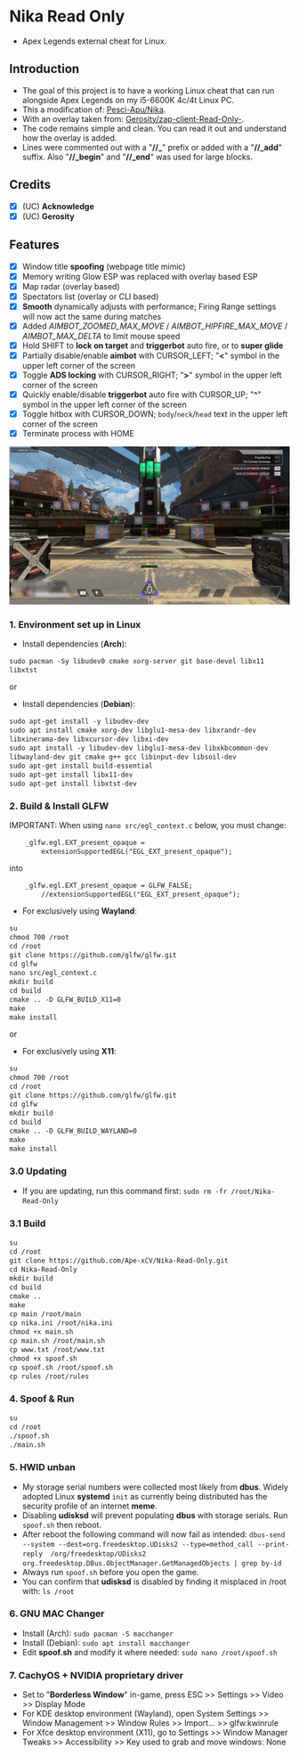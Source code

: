 # Nika Read Only

- Apex Legends external cheat for Linux.

## Introduction

- The goal of this project is to have a working Linux cheat that can run alongside Apex Legends on my i5-6600K 4c/4t Linux PC.
- This a modification of: [Pesci-Apu/Nika](https://github.com/Pesci-Apu/Nika).
- With an overlay taken from: [Gerosity/zap-client-Read-Only-](https://github.com/Gerosity/zap-client-Read-Only-).
- The code remains simple and clean. You can read it out and understand how the overlay is added.
- Lines were commented out with a "**//_**" prefix or added with a "**//_add**" suffix. Also "**//_begin**" and "**//_end**" was used for large blocks.

## Credits

- [x] (UC) **Acknowledge**
- [x] (UC) **Gerosity**

## Features

* [x] Window title **spoofing** (webpage title mimic)
* [x] Memory writing Glow ESP was replaced with overlay based ESP
* [x] Map radar (overlay based)
* [x] Spectators list (overlay or CLI based)
* [x] **Smooth** dynamically adjusts with performance; Firing Range settings will now act the same during matches
* [x] Added _AIMBOT_ZOOMED_MAX_MOVE_ / _AIMBOT_HIPFIRE_MAX_MOVE_ / _AIMBOT_MAX_DELTA_ to limit mouse speed
* [x] Hold SHIFT to **lock on target** and **triggerbot** auto fire, or to **super glide**
* [x] Partially disable/enable **aimbot** with CURSOR_LEFT; "**<**" symbol in the upper left corner of the screen
* [x] Toggle **ADS locking** with CURSOR_RIGHT; "**>**" symbol in the upper left corner of the screen
* [x] Quickly enable/disable **triggerbot** auto fire with CURSOR_UP; "**^**" symbol in the upper left corner of the screen
* [x] Toggle hitbox with CURSOR_DOWN; `body`/`neck`/`head` text in the upper left corner of the screen
* [x] Terminate process with HOME

![Screenshot.jpg](Screenshot.jpg)

### 1. Environment set up in Linux

- Install dependencies (<b>Arch</b>):
``` shell
sudo pacman -Sy libudev0 cmake xorg-server git base-devel libx11 libxtst
```

or

- Install dependencies (<b>Debian</b>):
``` shell
sudo apt-get install -y libudev-dev
sudo apt install cmake xorg-dev libglu1-mesa-dev libxrandr-dev libxinerama-dev libxcursor-dev libxi-dev
sudo apt install -y libudev-dev libglu1-mesa-dev libxkbcommon-dev libwayland-dev git cmake g++ gcc libinput-dev libsoil-dev
sudo apt-get install build-essential
sudo apt-get install libx11-dev
sudo apt-get install libxtst-dev
```

### 2. Build & Install GLFW

IMPORTANT: When using `nano src/egl_context.c` below, you must change:

``` shell
    _glfw.egl.EXT_present_opaque =
        extensionSupportedEGL("EGL_EXT_present_opaque");
```

into

``` shell
    _glfw.egl.EXT_present_opaque = GLFW_FALSE;
        //extensionSupportedEGL("EGL_EXT_present_opaque");
```

- For exclusively using **Wayland**:

``` shell
su
chmod 700 /root
cd /root
git clone https://github.com/glfw/glfw.git
cd glfw
nano src/egl_context.c
mkdir build
cd build
cmake .. -D GLFW_BUILD_X11=0
make
make install
```

or

- For exclusively using **X11**:

``` shell
su
chmod 700 /root
cd /root
git clone https://github.com/glfw/glfw.git
cd glfw
mkdir build
cd build
cmake .. -D GLFW_BUILD_WAYLAND=0
make
make install
```

### 3.0 Updating

- If you are updating, run this command first: `sudo rm -fr /root/Nika-Read-Only`

### 3.1 Build

``` shell
su
cd /root
git clone https://github.com/Ape-xCV/Nika-Read-Only.git
cd Nika-Read-Only
mkdir build
cd build
cmake ..
make
cp main /root/main
cp nika.ini /root/nika.ini
chmod +x main.sh
cp main.sh /root/main.sh
cp www.txt /root/www.txt
chmod +x spoof.sh
cp spoof.sh /root/spoof.sh
cp rules /root/rules
```

### 4. Spoof & Run

``` shell
su
cd /root
./spoof.sh
./main.sh
```

### 5. HWID unban

- My storage serial numbers were collected most likely from **dbus**. Widely adopted Linux **systemd** `init` as currently being distributed has the security profile of an internet **meme**.
- Disabling **udisksd** will prevent populating **dbus** with storage serials. Run `spoof.sh` then reboot.
- After reboot the following command will now fail as intended: `dbus-send --system --dest=org.freedesktop.UDisks2 --type=method_call --print-reply  /org/freedesktop/UDisks2 org.freedesktop.DBus.ObjectManager.GetManagedObjects | grep by-id`
- Always run `spoof.sh` before you open the game.
- You can confirm that **udisksd** is disabled by finding it misplaced in /root with: `ls /root`

### 6. GNU MAC Changer

- Install (Arch): `sudo pacman -S macchanger`
- Install (Debian): `sudo apt install macchanger`
- Edit **spoof.sh** and modify it where needed: `sudo nano /root/spoof.sh`

### 7. CachyOS + NVIDIA proprietary driver

- Set to "**Borderless Window**" in-game, press ESC >> Settings >> Video >> Display Mode
- For KDE desktop environment (Wayland), open System Settings >> Window Management >> Window Rules >> Import... >> glfw.kwinrule
- For Xfce desktop environment (X11), go to Settings >> Window Manager Tweaks >> Accessibility >> Key used to grab and move windows: None
